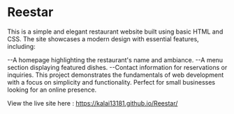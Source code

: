 # Reestar
This is a simple and elegant restaurant website built using basic HTML and CSS. The site showcases a modern design with essential features, including:

  --A homepage highlighting the restaurant's name and ambiance.
  --A menu section displaying featured dishes.
  --Contact information for reservations or inquiries.
This project demonstrates the fundamentals of web development with a focus on simplicity and functionality. Perfect for small businesses looking for an online presence.

View the live site here : https://kalai13181.github.io/Reestar/
